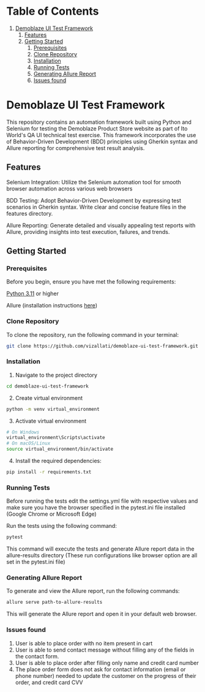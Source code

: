 # Table of Contents

1. [Demoblaze UI Test Framework](#demoblaze-ui-test-framework)
   1. [Features](#features)
   2. [Getting Started](#getting-started)
      1. [Prerequisites](#prerequisites)
      2. [Clone Repository](#clone-repository)
      3. [Installation](#installation)
      4. [Running Tests](#running-tests)
      5. [Generating Allure Report](#generating-allure-report)
      6. [Issues found](#issues-found)
      
# Demoblaze UI Test Framework

This repository contains an automation framework built using Python and Selenium for testing the Demoblaze Product Store website as part of Ito World's QA UI technical test exercise. This framework incorporates the use of Behavior-Driven Development (BDD) principles using Gherkin syntax and Allure reporting for comprehensive test result analysis.

## Features

Selenium Integration: Utilize the Selenium automation tool for smooth browser automation across various web browsers

BDD Testing: Adopt Behavior-Driven Development by expressing test scenarios in Gherkin syntax. Write clear and concise feature files in the features directory.

Allure Reporting: Generate detailed and visually appealing test reports with Allure, providing insights into test execution, failures, and trends.

## Getting Started
### Prerequisites
Before you begin, ensure you have met the following requirements:

[Python 3.11](https://www.python.org/downloads/release/python-3110/) or higher

Allure (installation instructions [here](https://allurereport.org/docs/gettingstarted-installation/))
### Clone Repository
To clone the repository, run the following command in your terminal:


```bash
git clone https://github.com/vizallati/demoblaze-ui-test-framework.git
```
### Installation

1. Navigate to the project directory 
```bash
cd demoblaze-ui-test-framework
```
2. Create virtual environment
```bash
python -m venv virtual_environment
```
3. Activate virtual environment
```bash
# On Windows
virtual_environment\Scripts\activate
# On macOS/Linux
source virtual_environment/bin/activate
```
4. Install the required dependencies:

```bash
pip install -r requirements.txt
```
### Running Tests
Before running the tests edit the settings.yml file with respective values and make sure you have the browser specified in the pytest.ini file installed (Google Chrome or Microsoft Edge)

Run the tests using the following command:

```bash
pytest
```
This command will execute the tests and generate Allure report data in the allure-results directory (These run configurations like browser option are all set in the pytest.ini file)

### Generating Allure Report
To generate and view the Allure report, run the following commands:

```bash
allure serve path-to-allure-results
```
This will generate the Allure report and open it in your default web browser.

### Issues found
1. User is able to place order with no item present in cart
2. User is able to send contact message without filling any of the fields in the contact form.
3. User is able to place order after filling only name and credit card number
4. The place order form does not ask for contact information (email or phone number) needed to update the customer on the progress of their order, and credit card CVV
